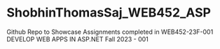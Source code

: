 # ShobhinThomasSaj_WEB452_ASP
Github Repo to Showcase Assignments completed in WEB452-23F-001 DEVELOP WEB APPS IN ASP.NET Fall 2023 - 001
